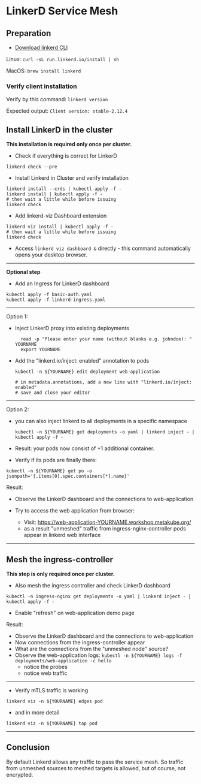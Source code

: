 # LinkerD Service Mesh

## Preparation

* [Download linkerd CLI](https://linkerd.io/2/getting-started/#step-1-install-the-cli)

Linux: `curl -sL run.linkerd.io/install | sh`

MacOS: `brew install linkerd`

### Verify client installation

Verify by this command: `linkerd version`

Expected output: `Client version: stable-2.12.4`

## Install LinkerD in the cluster

**This installation is required only once per cluster.**

* Check if everything is correct for LinkerD

```shell
linkerd check --pre
```

* Install Linkerd in Cluster and verify installation

```shell
linkerd install --crds | kubectl apply -f -
linkerd install | kubectl apply -f -
# then wait a little while before issuing
linkerd check
```

* Add linkerd-viz Dashboard extension

```shell
linkerd viz install | kubectl apply -f -
# then wait a little while before issuing
linkerd check
```

* Access `linkerd viz dashboard &` directly - this command automatically opens your desktop browser.

---

**Optional step**

* Add an Ingress for LinkerD dashboard

```shell
kubectl apply -f basic-auth.yaml
kubectl apply -f linkerd-ingress.yaml
```

---

Option 1:

* Inject LinkerD proxy into existing deployments

  ```shell
    read -p "Please enter your name (without blanks e.g. johndoe): " YOURNAME
    export YOURNAME
  ```

* Add the "linkerd.io/inject: enabled" annotation to pods

  ```shell
  kubectl -n ${YOURNAME} edit deployment web-application
  
  # in metadata.annotations, add a new line with "linkerd.io/inject: enabled"
  # save and close your editor
  ```

---

Option 2:

* you can also inject linkerd to all deployments in a specific namespace

  ```shell
  kubectl -n ${YOURNAME} get deployments -o yaml | linkerd inject - | kubectl apply -f -
  ```

* Result: your pods now consist of +1 additional container.

* Verify if its pods are finally there:

`kubectl -n ${YOURNAME} get po -o jsonpath='{.items[0].spec.containers[*].name}'`

Result:
* Observe the LinkerD dashboard and the connections to web-application

* Try to access the web application from browser:
  * Visit: https://web-application-YOURNAME.workshop.metakube.org/
  * as a result "unmeshed" traffic from ingress-nginx-controller pods appear in linkerd web interface

---

## Mesh the ingress-controller

**This step is only required once per cluster.**

* Also mesh the ingress controller and check LinkerD dashboard

```shell
kubectl -n ingress-nginx get deployments -o yaml | linkerd inject - | kubectl apply -f -
```

* Enable "refresh" on web-application demo page

Result:

* Observe the LinkerD dashboard and the connections to web-application
* Now connections from the ingress-controller appear
* What are the connections from the "unmeshed node" source?
* Observe the web-application logs: `kubectl -n ${YOURNAME} logs -f deployments/web-application -c hello`
  * notice the probes
  * notice web traffic

---

* Verify mTLS traffic is working

`linkerd viz -n ${YOURNAME} edges pod`

* and in more detail

`linkerd viz -n ${YOURNAME} tap pod`

---

## Conclusion

By default Linkerd allows any traffic to pass the service mesh.
So traffic from unmeshed sources to meshed targets is allowed, but of course, not encrypted.
